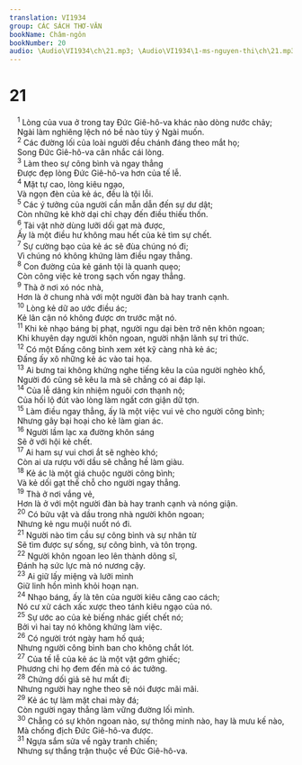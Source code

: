 ```yaml
---
translation: VI1934
group: CÁC SÁCH THƠ-VĂN
bookName: Châm-ngôn 
bookNumber: 20
audio: \Audio\VI1934\ch\21.mp3; \Audio\VI1934\1-ms-nguyen-thi\ch\21.mp3
---
```


<div class="title"><h1>21</h1></div>
<span class="verse ch_21_1"> <sup>1</sup> Lòng của vua ở trong tay Đức Giê-hô-va khác nào dòng nước chảy; <br/> Ngài làm nghiêng lệch nó bề nào tùy ý Ngài muốn. <br/></span>
<span class="verse ch_21_2"> <sup>2</sup> Các đường lối của loài người đều chánh đáng theo mắt họ; <br/> Song Đức Giê-hô-va cân nhắc cái lòng. <br/></span>
<span class="verse ch_21_3"> <sup>3</sup> Làm theo sự công bình và ngay thẳng <br/> Được đẹp lòng Đức Giê-hô-va hơn của tế lễ. <br/></span>
<span class="verse ch_21_4"> <sup>4</sup> Mặt tự cao, lòng kiêu ngạo, <br/> Và ngọn đèn của kẻ ác, đều là tội lỗi. <br/></span>
<span class="verse ch_21_5"> <sup>5</sup> Các ý tưởng của người cần mẫn dẫn đến sự dư dật; <br/> Còn những kẻ khờ dại chỉ chạy đến điều thiếu thốn. <br/></span>
<span class="verse ch_21_6"> <sup>6</sup> Tài vật nhờ dùng lưỡi dối gạt mà được, <br/> Ấy là một điều hư không mau hết của kẻ tìm sự chết. <br/></span>
<span class="verse ch_21_7"> <sup>7</sup> Sự cường bạo của kẻ ác sẽ đùa chúng nó đi; <br/> Vì chúng nó không khứng làm điều ngay thẳng. <br/></span>
<span class="verse ch_21_8"> <sup>8</sup> Con đường của kẻ gánh tội là quanh quẹo; <br/> Còn công việc kẻ trong sạch vốn ngay thẳng. <br/></span>
<span class="verse ch_21_9"> <sup>9</sup> Thà ở nơi xó nóc nhà, <br/> Hơn là ở chung nhà với một người đàn bà hay tranh cạnh. <br/></span>
<span class="verse ch_21_10"> <sup>10</sup> Lòng kẻ dữ ao ước điều ác; <br/> Kẻ lân cận nó không được ơn trước mặt nó. <br/></span>
<span class="verse ch_21_11"> <sup>11</sup> Khi kẻ nhạo báng bị phạt, người ngu dại bèn trở nên khôn ngoan; <br/> Khi khuyên dạy người khôn ngoan, người nhận lãnh sự tri thức. <br/></span>
<span class="verse ch_21_12"> <sup>12</sup> Có một Đấng công bình xem xét kỹ càng nhà kẻ ác; <br/> Đấng ấy xô những kẻ ác vào tai họa. <br/></span>
<span class="verse ch_21_13"> <sup>13</sup> Ai bưng tai không khứng nghe tiếng kêu la của người nghèo khổ, <br/> Người đó cũng sẽ kêu la mà sẽ chẳng có ai đáp lại. <br/></span>
<span class="verse ch_21_14"> <sup>14</sup> Của lễ dâng kín nhiệm nguôi cơn thạnh nộ; <br/> Của hối lộ đút vào lòng làm ngất cơn giận dữ tợn. <br/></span>
<span class="verse ch_21_15"> <sup>15</sup> Làm điều ngay thẳng, ấy là một việc vui vẻ cho người công bình; <br/> Nhưng gây bại hoại cho kẻ làm gian ác. <br/></span>
<span class="verse ch_21_16"> <sup>16</sup> Người lầm lạc xa đường khôn sáng <br/> Sẽ ở với hội kẻ chết. <br/></span>
<span class="verse ch_21_17"> <sup>17</sup> Ai ham sự vui chơi ắt sẽ nghèo khó; <br/> Còn ai ưa rượu với dầu sẽ chẳng hề làm giàu. <br/></span>
<span class="verse ch_21_18"> <sup>18</sup> Kẻ ác là một giá chuộc người công bình; <br/> Và kẻ dối gạt thế chỗ cho người ngay thẳng. <br/></span>
<span class="verse ch_21_19"> <sup>19</sup> Thà ở nơi vắng vẻ, <br/> Hơn là ở với một người đàn bà hay tranh cạnh và nóng giận. <br/></span>
<span class="verse ch_21_20"> <sup>20</sup> Có bửu vật và dầu trong nhà người khôn ngoan; <br/> Nhưng kẻ ngu muội nuốt nó đi. <br/></span>
<span class="verse ch_21_21"> <sup>21</sup> Người nào tìm cầu sự công bình và sự nhân từ <br/> Sẽ tìm được sự sống, sự công bình, và tôn trọng. <br/></span>
<span class="verse ch_21_22"> <sup>22</sup> Người khôn ngoan leo lên thành dõng sĩ, <br/> Đánh hạ sức lực mà nó nương cậy. <br/></span>
<span class="verse ch_21_23"> <sup>23</sup> Ai giữ lấy miệng và lưỡi mình <br/> Giữ linh hồn mình khỏi hoạn nạn. <br/></span>
<span class="verse ch_21_24"> <sup>24</sup> Nhạo báng, ấy là tên của người kiêu căng cao cách; <br/> Nó cư xử cách xấc xược theo tánh kiêu ngạo của nó. <br/></span>
<span class="verse ch_21_25"> <sup>25</sup> Sự ước ao của kẻ biếng nhác giết chết nó; <br/> Bởi vì hai tay nó không khứng làm việc. <br/></span>
<span class="verse ch_21_26"> <sup>26</sup> Có người trót ngày ham hố quá; <br/> Nhưng người công bình ban cho không chắt lót. <br/></span>
<span class="verse ch_21_27"> <sup>27</sup> Của tế lễ của kẻ ác là một vật gớm ghiếc; <br/> Phương chi họ đem đến mà có ác tưởng. <br/></span>
<span class="verse ch_21_28"> <sup>28</sup> Chứng dối giả sẽ hư mất đi; <br/> Nhưng người hay nghe theo sẽ nói được mãi mãi. <br/></span>
<span class="verse ch_21_29"> <sup>29</sup> Kẻ ác tự làm mặt chai mày đá; <br/> Còn người ngay thẳng làm vững đường lối mình. <br/></span>
<span class="verse ch_21_30"> <sup>30</sup> Chẳng có sự khôn ngoan nào, sự thông minh nào, hay là mưu kế nào, <br/> Mà chống địch Đức Giê-hô-va được. <br/></span>
<span class="verse ch_21_31"> <sup>31</sup> Ngựa sắm sửa về ngày tranh chiến; <br/> Nhưng sự thắng trận thuộc về Đức Giê-hô-va. <br/> <br/></span>
